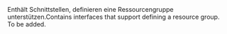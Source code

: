 <Namespace Name="Microsoft.Azure.Management.ResourceManager.Fluent.ResourceGroup.Definition">
  <Docs>
    <summary><span data-ttu-id="bec98-101">Enthält Schnittstellen, definieren eine Ressourcengruppe unterstützen.</span><span class="sxs-lookup"><span data-stu-id="bec98-101">Contains interfaces that support defining a resource group.</span></span></summary> 
    <remarks>To be added.</remarks>
  </Docs>
</Namespace>
